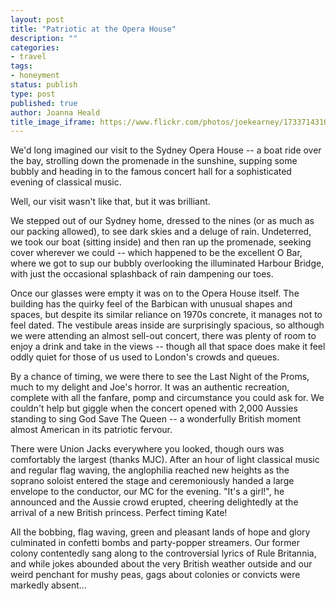 ```yaml
---
layout: post
title: "Patriotic at the Opera House"
description: ""
categories:
- travel
tags:
- honeyment
status: publish
type: post
published: true
author: Joanna Heald
title_image_iframe: https://www.flickr.com/photos/joekearney/17337143102/in/set-72157652300500261/player/
---
```


We'd long imagined our visit to the Sydney Opera House -- a boat ride over the bay, strolling down the promenade in the sunshine, supping some bubbly and heading in to the famous concert hall for a sophisticated evening of classical music.

Well, our visit wasn't like that, but it was brilliant.

We stepped out of our Sydney home, dressed to the nines (or as much as our packing allowed), to see dark skies and a deluge of rain. Undeterred, we took our boat (sitting inside) and then ran up the promenade, seeking cover wherever we could -- which happened to be the excellent O Bar, where we got to sup our bubbly overlooking the illuminated Harbour Bridge, with just the occasional splashback of rain dampening our toes. 

Once our glasses were empty it was on to the Opera House itself. The building has the quirky feel of the Barbican with unusual shapes and spaces, but despite its similar reliance on 1970s concrete,  it manages not to feel dated. The vestibule areas inside are surprisingly spacious, so although we were attending an almost sell-out concert, there was plenty of room to enjoy a drink and take in the views -- though all that space does make it feel oddly quiet for those of us used to London's crowds and queues. 

By a chance of timing, we were there to see the Last Night of the Proms, much to my delight and Joe's horror. It was an authentic recreation, complete with all the fanfare, pomp and circumstance you could ask for. We couldn't help but giggle when the concert opened with 2,000 Aussies standing to sing God Save The Queen -- a wonderfully British moment almost American in its patriotic fervour.

There were Union Jacks everywhere you looked, though ours was comfortably the largest (thanks MJC). After an hour of light classical music and regular flag waving, the anglophilia reached new heights as the soprano soloist entered the stage and ceremoniously handed a large envelope to the conductor, our MC for the evening. "It's a girl!", he announced and the Aussie crowd erupted, cheering delightedly at the arrival of a new British princess. Perfect timing Kate!

All the bobbing, flag waving, green and pleasant lands of hope and glory culminated in confetti bombs and party-popper streamers. Our former colony contentedly sang along to the controversial lyrics of Rule Britannia, and while jokes abounded about the very British weather outside and our weird penchant for mushy peas, gags about colonies or convicts were markedly absent...
